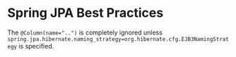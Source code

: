 # Spring JPA Best Practices

The `@Column(name="..")`
is completely ignored unless 
`spring.jpa.hibernate.naming_strategy=org.hibernate.cfg.EJB3NamingStrategy` is specified. 